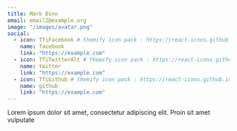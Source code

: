 ```yaml
---
title: Mark Dinn
email: email2@example.org
image: "/images/avatar.png"
social:
  - icon: TfiFacebook # themify icon pack : https://react-icons.github.io/react-icons/icons/tfi/
    name: facebook
    link: "https://example.com"
  - icon: TfiTwitterAlt # themify icon pack : https://react-icons.github.io/react-icons/icons/tfi/
    name: twitter
    link: "https://example.com"
  - icon: TfiGithub # themify icon pack : https://react-icons.github.io/react-icons/icons/tfi/
    name: github
    link: "https://example.com"
---
```


Lorem ipsum dolor sit amet, consectetur adipiscing elit. Proin sit amet vulputate

